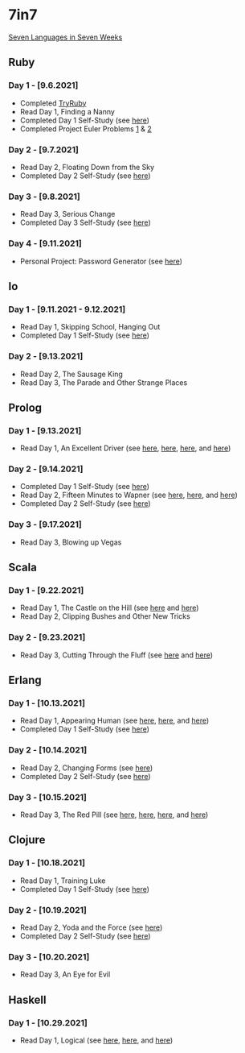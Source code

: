 
# 7in7
[Seven Languages in Seven Weeks](https://pragprog.com/titles/btlang/seven-languages-in-seven-weeks/)

## Ruby
### Day 1 - [9.6.2021]
- Completed [TryRuby](https://try.ruby-lang.org/)
- Read Day 1, Finding a Nanny 
- Completed Day 1 Self-Study (see [here](https://github.com/ian-double-u/7in7/blob/main/1%20-%20Ruby/day1_self_study.rb))
- Completed Project Euler Problems [1](https://github.com/ian-double-u/7in7/blob/main/1%20-%20Ruby/pe1.rb) & [2](https://github.com/ian-double-u/7in7/blob/main/1%20-%20Ruby/pe2.rb)

### Day 2 - [9.7.2021]
- Read Day 2, Floating Down from the Sky
- Completed Day 2 Self-Study (see [here](https://github.com/ian-double-u/7in7/blob/main/1%20-%20Ruby/day2_self_study.rb))

### Day 3 - [9.8.2021]
- Read Day 3, Serious Change
- Completed Day 3 Self-Study (see [here](https://github.com/ian-double-u/7in7/blob/main/1%20-%20Ruby/day3_self_study.rb))

### Day 4 - [9.11.2021]
- Personal Project: Password Generator (see [here](https://github.com/ian-double-u/7in7/blob/main/1%20-%20Ruby/get_password.rb))

## Io
### Day 1 - [9.11.2021 - 9.12.2021]
- Read Day 1, Skipping School, Hanging Out
- Completed Day 1 Self-Study (see [here](https://github.com/ian-double-u/7in7/blob/main/2%20-%20Io/day1_self_study.io))

### Day 2 - [9.13.2021]
- Read Day 2, The Sausage King
- Read Day 3, The Parade and Other Strange Places

## Prolog
### Day 1 - [9.13.2021]
- Read Day 1, An Excellent Driver (see [here](https://github.com/ian-double-u/7in7/blob/main/3%20-%20Prolog/friends.pl), [here](https://github.com/ian-double-u/7in7/blob/main/3%20-%20Prolog/food.pl), [here](https://github.com/ian-double-u/7in7/blob/main/3%20-%20Prolog/map.pl), and [here](https://github.com/ian-double-u/7in7/blob/main/3%20-%20Prolog/ohmy.pl))

### Day 2 - [9.14.2021]
- Completed Day 1 Self-Study (see [here](https://github.com/ian-double-u/7in7/blob/main/3%20-%20Prolog/day1_self_study.pl))
- Read Day 2, Fifteen Minutes to Wapner (see [here](https://github.com/ian-double-u/7in7/blob/main/3%20-%20Prolog/family.pl), [here](https://github.com/ian-double-u/7in7/blob/main/3%20-%20Prolog/list_math.pl), and [here](https://github.com/ian-double-u/7in7/blob/main/3%20-%20Prolog/concat.pl))
- Completed Day 2 Self-Study (see [here](https://github.com/ian-double-u/7in7/blob/main/3%20-%20Prolog/day2_self_study.pl))

### Day 3 - [9.17.2021]
- Read Day 3, Blowing up Vegas

## Scala
### Day 1 - [9.22.2021]
- Read Day 1, The Castle on the Hill (see [here](https://github.com/ian-double-u/7in7/blob/main/4%20-%20Scala/hw.sc) and [here](https://github.com/ian-double-u/7in7/blob/main/4%20-%20Scala/loops.sc))
- Read Day 2, Clipping Bushes and Other New Tricks

### Day 2 - [9.23.2021]
- Read Day 3, Cutting Through the Fluff (see [here](https://github.com/ian-double-u/7in7/blob/main/4%20-%20Scala/factorial.sc) and [here](https://github.com/ian-double-u/7in7/blob/main/4%20-%20Scala/sizer.sc))

## Erlang
### Day 1 - [10.13.2021]
- Read Day 1, Appearing Human (see [here](https://github.com/ian-double-u/7in7/blob/main/5%20-%20Erlang/basic.erl), [here](https://github.com/ian-double-u/7in7/blob/main/5%20-%20Erlang/matching_function.erl), and [here](https://github.com/ian-double-u/7in7/blob/main/5%20-%20Erlang/yet_again.erl))
- Completed Day 1 Self-Study (see [here](https://github.com/ian-double-u/7in7/blob/main/5%20-%20Erlang/day1_self_study.erl))

### Day 2 - [10.14.2021]
- Read Day 2, Changing Forms (see [here](https://github.com/ian-double-u/7in7/blob/main/5%20-%20Erlang/double.erl))
- Completed Day 2 Self-Study (see [here](https://github.com/ian-double-u/7in7/blob/main/5%20-%20Erlang/day2_self_study.erl))

### Day 3 - [10.15.2021]
- Read Day 3, The Red Pill (see [here](https://github.com/ian-double-u/7in7/blob/main/5%20-%20Erlang/translate.erl), [here](https://github.com/ian-double-u/7in7/blob/main/5%20-%20Erlang/roulette.erl), [here](https://github.com/ian-double-u/7in7/blob/main/5%20-%20Erlang/coroner.erl), and [here](https://github.com/ian-double-u/7in7/blob/main/5%20-%20Erlang/doctor.erl))

## Clojure
### Day 1 - [10.18.2021]
- Read Day 1, Training Luke
- Completed Day 1 Self-Study (see [here](https://github.com/ian-double-u/7in7/blob/main/6%20-%20Clojure/day1_self_study.clj))

### Day 2 - [10.19.2021]
- Read Day 2, Yoda and the Force (see [here](https://github.com/ian-double-u/7in7/blob/main/6%20-%20Clojure/pe2.clj))
- Completed Day 2 Self-Study (see [here](https://github.com/ian-double-u/7in7/blob/main/6%20-%20Clojure/day2_self_study.clj))

### Day 3 - [10.20.2021]
- Read Day 3, An Eye for Evil

## Haskell
### Day 1 - [10.29.2021]
- Read Day 1, Logical (see [here](https://github.com/ian-double-u/7in7/blob/main/7%20-%20Haskell/double.hs), [here](https://github.com/ian-double-u/7in7/blob/main/7%20-%20Haskell/factorial.hs), and [here](https://github.com/ian-double-u/7in7/blob/main/7%20-%20Haskell/fib.hs))
